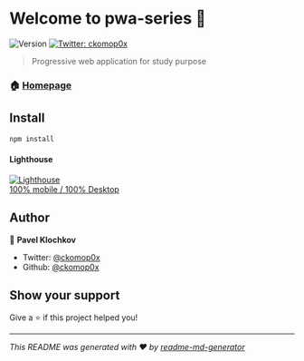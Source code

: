 # Welcome to pwa-series 👋
![Version](https://img.shields.io/badge/version-0.1.0-blue.svg?cacheSeconds=2592000)
[![Twitter: ckomop0x](https://img.shields.io/twitter/follow/ckomop0x.svg?style=social)](https://twitter.com/ckomop0x)

> Progressive web application for study purpose

### 🏠 [Homepage](https://github.com/ckomop0x/pwa-series)

## Install

```sh
npm install
```

#### Lighthouse
[![Lighthouse](https://rawgit.com/emazzotta/lighthouse-badges/master/assets/img/lighthouse.svg)](https://github.com/GoogleChrome/lighthouse)  
[100% mobile / 100% Desktop](https://developers.google.com/speed/pagespeed/insights/?url=https%3A%2F%2Fdist.paulklochkov.now.sh%2F&tab=mobilegst)

## Author

👤 **Pavel Klochkov**

* Twitter: [@ckomop0x](https://twitter.com/ckomop0x)
* Github: [@ckomop0x](https://github.com/ckomop0x)

## Show your support

Give a ⭐️ if this project helped you!


***
_This README was generated with ❤️ by [readme-md-generator](https://github.com/kefranabg/readme-md-generator)_
